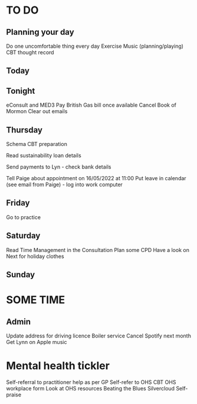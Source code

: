 # TO DO
## Planning your day
Do one uncomfortable thing every day
Exercise
Music (planning/playing)
CBT thought record

## Today


## Tonight
eConsult and MED3
Pay British Gas bill once available
Cancel Book of Mormon
Clear out emails

## Thursday
Schema
CBT preparation

Read sustainability loan details

Send payments to Lyn - check bank details

Tell Paige about appointment on 16/05/2022 at 11:00
Put leave in calendar (see email from Paige) - log into work computer

## Friday
Go to practice

## Saturday
Read Time Management in the Consultation
Plan some CPD
Have a look on Next for holiday clothes

## Sunday

# SOME  TIME
## Admin
Update address for driving licence
Boiler service
Cancel Spotify next month
Get Lynn on Apple music

# Mental health tickler
Self-referral to practitioner help as per GP
Self-refer to OHS CBT
OHS workplace form
Look at OHS resources
Beating the Blues
Silvercloud
Self-praise


